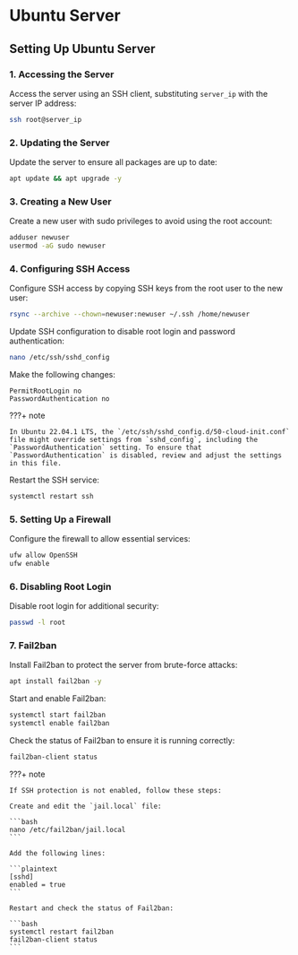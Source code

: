 # Ubuntu Server

## Setting Up Ubuntu Server

### 1. Accessing the Server

Access the server using an SSH client, substituting `server_ip` with the server IP address:

```bash
ssh root@server_ip
```

### 2. Updating the Server

Update the server to ensure all packages are up to date:

```bash
apt update && apt upgrade -y
```

### 3. Creating a New User

Create a new user with sudo privileges to avoid using the root account:

```bash
adduser newuser
usermod -aG sudo newuser
```

### 4. Configuring SSH Access

Configure SSH access by copying SSH keys from the root user to the new user:

```bash
rsync --archive --chown=newuser:newuser ~/.ssh /home/newuser
```

Update SSH configuration to disable root login and password authentication:

```bash
nano /etc/ssh/sshd_config
```

Make the following changes:

```plaintext
PermitRootLogin no
PasswordAuthentication no
```

???+ note

    In Ubuntu 22.04.1 LTS, the `/etc/ssh/sshd_config.d/50-cloud-init.conf` file might override settings from `sshd_config`, including the `PasswordAuthentication` setting. To ensure that `PasswordAuthentication` is disabled, review and adjust the settings in this file.

Restart the SSH service:

```bash
systemctl restart ssh
```

### 5. Setting Up a Firewall

Configure the firewall to allow essential services:

```bash
ufw allow OpenSSH
ufw enable
```

### 6. Disabling Root Login

Disable root login for additional security:

```bash
passwd -l root
```

### 7. Fail2ban

Install Fail2ban to protect the server from brute-force attacks:

```bash
apt install fail2ban -y
```

Start and enable Fail2ban:

```bash
systemctl start fail2ban
systemctl enable fail2ban
```

Check the status of Fail2ban to ensure it is running correctly:

```bash
fail2ban-client status
```

???+ note

    If SSH protection is not enabled, follow these steps:

    Create and edit the `jail.local` file:

    ```bash
    nano /etc/fail2ban/jail.local
    ```

    Add the following lines:

    ```plaintext
    [sshd]
    enabled = true
    ```

    Restart and check the status of Fail2ban:

    ```bash
    systemctl restart fail2ban
    fail2ban-client status
    ```
